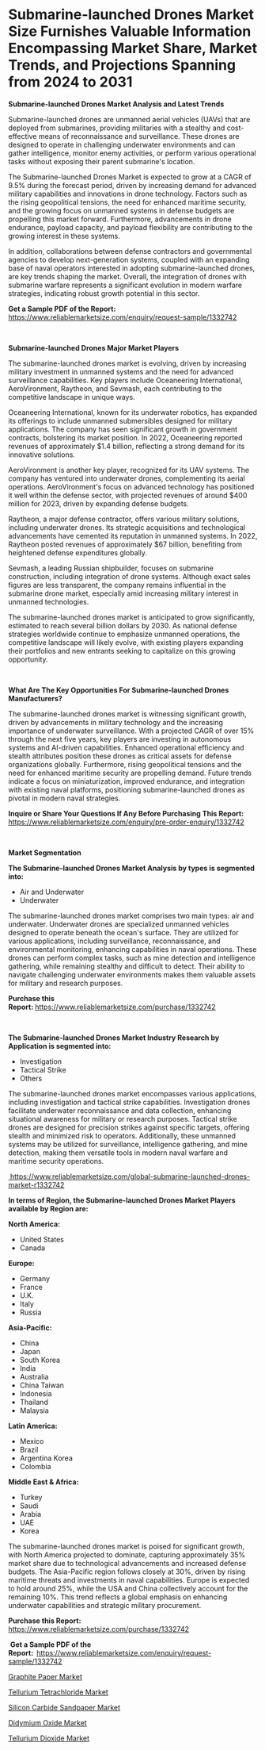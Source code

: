 <p><h1>Submarine-launched Drones Market Size Furnishes Valuable Information Encompassing Market Share, Market Trends, and Projections Spanning from 2024 to 2031</h1></p><p><strong>Submarine-launched Drones Market Analysis and Latest Trends</strong></p>
<p><p>Submarine-launched drones are unmanned aerial vehicles (UAVs) that are deployed from submarines, providing militaries with a stealthy and cost-effective means of reconnaissance and surveillance. These drones are designed to operate in challenging underwater environments and can gather intelligence, monitor enemy activities, or perform various operational tasks without exposing their parent submarine's location.</p><p>The Submarine-launched Drones Market is expected to grow at a CAGR of 9.5% during the forecast period, driven by increasing demand for advanced military capabilities and innovations in drone technology. Factors such as the rising geopolitical tensions, the need for enhanced maritime security, and the growing focus on unmanned systems in defense budgets are propelling this market forward. Furthermore, advancements in drone endurance, payload capacity, and payload flexibility are contributing to the growing interest in these systems. </p><p>In addition, collaborations between defense contractors and governmental agencies to develop next-generation systems, coupled with an expanding base of naval operators interested in adopting submarine-launched drones, are key trends shaping the market. Overall, the integration of drones with submarine warfare represents a significant evolution in modern warfare strategies, indicating robust growth potential in this sector.</p></p>
<p><strong>Get a Sample PDF of the Report:&nbsp;</strong> <a href="https://www.reliablemarketsize.com/enquiry/request-sample/1332742?utm_campaign=1836&utm_medium=2&utm_source=Github&utm_content=ia&utm_term=11122024&utm_id=submarine-launched-drones">https://www.reliablemarketsize.com/enquiry/request-sample/1332742</a></p>
<p>&nbsp;</p>
<p><strong>Submarine-launched Drones Major Market Players</strong></p>
<p><p>The submarine-launched drones market is evolving, driven by increasing military investment in unmanned systems and the need for advanced surveillance capabilities. Key players include Oceaneering International, AeroVironment, Raytheon, and Sevmash, each contributing to the competitive landscape in unique ways.</p><p>Oceaneering International, known for its underwater robotics, has expanded its offerings to include unmanned submersibles designed for military applications. The company has seen significant growth in government contracts, bolstering its market position. In 2022, Oceaneering reported revenues of approximately $1.4 billion, reflecting a strong demand for its innovative solutions.</p><p>AeroVironment is another key player, recognized for its UAV systems. The company has ventured into underwater drones, complementing its aerial operations. AeroVironment's focus on advanced technology has positioned it well within the defense sector, with projected revenues of around $400 million for 2023, driven by expanding defense budgets.</p><p>Raytheon, a major defense contractor, offers various military solutions, including underwater drones. Its strategic acquisitions and technological advancements have cemented its reputation in unmanned systems. In 2022, Raytheon posted revenues of approximately $67 billion, benefiting from heightened defense expenditures globally.</p><p>Sevmash, a leading Russian shipbuilder, focuses on submarine construction, including integration of drone systems. Although exact sales figures are less transparent, the company remains influential in the submarine drone market, especially amid increasing military interest in unmanned technologies.</p><p>The submarine-launched drones market is anticipated to grow significantly, estimated to reach several billion dollars by 2030. As national defense strategies worldwide continue to emphasize unmanned operations, the competitive landscape will likely evolve, with existing players expanding their portfolios and new entrants seeking to capitalize on this growing opportunity.</p></p>
<p>&nbsp;</p>
<p><strong>What Are The Key Opportunities For Submarine-launched Drones Manufacturers?</strong></p>
<p><p>The submarine-launched drones market is witnessing significant growth, driven by advancements in military technology and the increasing importance of underwater surveillance. With a projected CAGR of over 15% through the next five years, key players are investing in autonomous systems and AI-driven capabilities. Enhanced operational efficiency and stealth attributes position these drones as critical assets for defense organizations globally. Furthermore, rising geopolitical tensions and the need for enhanced maritime security are propelling demand. Future trends indicate a focus on miniaturization, improved endurance, and integration with existing naval platforms, positioning submarine-launched drones as pivotal in modern naval strategies.</p></p>
<p><strong>Inquire or Share Your Questions If Any Before Purchasing This Report:</strong> <a href="https://www.reliablemarketsize.com/enquiry/pre-order-enquiry/1332742?utm_campaign=1836&utm_medium=2&utm_source=Github&utm_content=ia&utm_term=11122024&utm_id=submarine-launched-drones">https://www.reliablemarketsize.com/enquiry/pre-order-enquiry/1332742</a></p>
<p>&nbsp;</p>
<p><strong>Market Segmentation</strong></p>
<p><strong>The Submarine-launched Drones Market Analysis by types is segmented into:</strong></p>
<p><ul><li>Air and Underwater</li><li>Underwater</li></ul></p>
<p><p>The submarine-launched drones market comprises two main types: air and underwater. Underwater drones are specialized unmanned vehicles designed to operate beneath the ocean's surface. They are utilized for various applications, including surveillance, reconnaissance, and environmental monitoring, enhancing capabilities in naval operations. These drones can perform complex tasks, such as mine detection and intelligence gathering, while remaining stealthy and difficult to detect. Their ability to navigate challenging underwater environments makes them valuable assets for military and research purposes.</p></p>
<p><strong>Purchase this Report:&nbsp;</strong><a href="https://www.reliablemarketsize.com/purchase/1332742?utm_campaign=1836&utm_medium=2&utm_source=Github&utm_content=ia&utm_term=11122024&utm_id=submarine-launched-drones">https://www.reliablemarketsize.com/purchase/1332742</a></p>
<p>&nbsp;</p>
<p><strong>The Submarine-launched Drones Market Industry Research by Application is segmented into:</strong></p>
<p><ul><li>Investigation</li><li>Tactical Strike</li><li>Others</li></ul></p>
<p><p>The submarine-launched drones market encompasses various applications, including investigation and tactical strike capabilities. Investigation drones facilitate underwater reconnaissance and data collection, enhancing situational awareness for military or research purposes. Tactical strike drones are designed for precision strikes against specific targets, offering stealth and minimized risk to operators. Additionally, these unmanned systems may be utilized for surveillance, intelligence gathering, and mine detection, making them versatile tools in modern naval warfare and maritime security operations.</p></p>
<p><a href="https://www.reliablemarketsize.com/global-submarine-launched-drones-market-r1332742?utm_campaign=1836&utm_medium=2&utm_source=Github&utm_content=ia&utm_term=11122024&utm_id=submarine-launched-drones">&nbsp;https://www.reliablemarketsize.com/global-submarine-launched-drones-market-r1332742</a></p>
<p><strong>In terms of Region, the Submarine-launched Drones Market Players available by Region are:</strong></p>
<p>
    <p> <strong> North America: </strong>
        <ul>
            <li>United States</li>
            <li>Canada</li>
        </ul>
        </p> 
    <p> <strong> Europe: </strong>
        <ul>
            <li>Germany</li>
            <li>France</li>
            <li>U.K.</li>
            <li>Italy</li>
            <li>Russia</li>
        </ul>
        </p> 
    <p> <strong> Asia-Pacific: </strong>
        <ul>
            <li>China</li>
            <li>Japan</li>
            <li>South Korea</li>
            <li>India</li>
            <li>Australia</li>
            <li>China Taiwan</li>
            <li>Indonesia</li>
            <li>Thailand</li>
            <li>Malaysia</li>
        </ul>
        </p> 
    <p> <strong> Latin America: </strong>
        <ul>
            <li>Mexico</li>
            <li>Brazil</li>
            <li>Argentina Korea</li>
            <li>Colombia</li>
        </ul>
        </p> 
    <p> <strong> Middle East & Africa: </strong>
        <ul>
            <li>Turkey</li>
            <li>Saudi</li>
            <li>Arabia</li>
            <li>UAE</li>
            <li>Korea</li>
        </ul>
    </p>
    </p>
<p><p>The submarine-launched drones market is poised for significant growth, with North America projected to dominate, capturing approximately 35% market share due to technological advancements and increased defense budgets. The Asia-Pacific region follows closely at 30%, driven by rising maritime threats and investments in naval capabilities. Europe is expected to hold around 25%, while the USA and China collectively account for the remaining 10%. This trend reflects a global emphasis on enhancing underwater capabilities and strategic military procurement.</p></p>
<p><strong>Purchase this Report: </strong><a href="https://www.reliablemarketsize.com/purchase/1332742?utm_campaign=1836&utm_medium=2&utm_source=Github&utm_content=ia&utm_term=11122024&utm_id=submarine-launched-drones">https://www.reliablemarketsize.com/purchase/1332742</a></p>
<p>&nbsp;<strong>Get a Sample PDF of the Report:&nbsp;&nbsp;</strong><a href="https://www.reliablemarketsize.com/enquiry/request-sample/1332742?utm_campaign=1836&utm_medium=2&utm_source=Github&utm_content=ia&utm_term=11122024&utm_id=submarine-launched-drones">https://www.reliablemarketsize.com/enquiry/request-sample/1332742</a></p>
<p><strong></strong></p>
<p><p><a href="https://www.linkedin.com/pulse/market-study-on82-cagr-forecast-from-2024-2031-offeringsignificant-3lf7c?utm_campaign=1836&utm_medium=2&utm_source=Github&utm_content=ia&utm_term=11122024&utm_id=submarine-launched-drones">Graphite Paper Market</a></p><p><a href="https://www.linkedin.com/pulse/tellurium-tetrachloride-market-size-share-analysis-growth-kiyec?utm_campaign=1836&utm_medium=2&utm_source=Github&utm_content=ia&utm_term=11122024&utm_id=submarine-launched-drones">Tellurium Tetrachloride Market</a></p><p><a href="https://www.linkedin.com/pulse/forecasting-silicon-carbide-sandpaper-market-industry-analysis-bpiac?utm_campaign=1836&utm_medium=2&utm_source=Github&utm_content=ia&utm_term=11122024&utm_id=submarine-launched-drones">Silicon Carbide Sandpaper Market</a></p><p><a href="https://www.linkedin.com/pulse/global-didymium-oxide-markets-growth-journey-current-voigc?utm_campaign=1836&utm_medium=2&utm_source=Github&utm_content=ia&utm_term=11122024&utm_id=submarine-launched-drones">Didymium Oxide Market</a></p><p><a href="https://www.linkedin.com/pulse/p-factrackr-ho6he?utm_campaign=1836&utm_medium=2&utm_source=Github&utm_content=ia&utm_term=11122024&utm_id=submarine-launched-drones">Tellurium Dioxide Market</a></p></p>